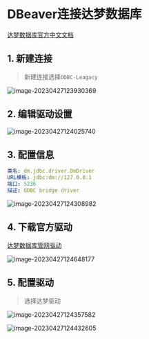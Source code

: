# DBeaver连接达梦数据库

[达梦数据库官方中文文档](https://eco.dameng.com/document/dm/zh-cn/start/)

## 1. 新建连接

> 新建连接选择`ODBC-Leagacy`

![image-20230427123930369](https://wang-rich.oss-cn-hangzhou.aliyuncs.com/md/image-20230427123930369.png)

## 2. 编辑驱动设置

![image-20230427124025740](https://wang-rich.oss-cn-hangzhou.aliyuncs.com/md/image-20230427124025740.png)

## 3. 配置信息

```yml
类名: dm.jdbc.driver.DmDriver
URL模板: jdbc:dm://127.0.0.1
端口: 5236
描述: ODBC bridge driver

```



![image-20230427124308982](https://wang-rich.oss-cn-hangzhou.aliyuncs.com/md/image-20230427124308982.png)

## 4. 下载官方驱动

[达梦数据库管网驱动](https://eco.dameng.com/document/dm/zh-cn/app-dev/java_Mybatis_frame.html)

![image-20230427124648177](https://wang-rich.oss-cn-hangzhou.aliyuncs.com/md/image-20230427124648177.png)

## 5. 配置驱动

> 选择达梦驱动

![image-20230427124357582](https://wang-rich.oss-cn-hangzhou.aliyuncs.com/md/image-20230427124357582.png)

![image-20230427124432605](https://wang-rich.oss-cn-hangzhou.aliyuncs.com/md/image-20230427124432605.png)

